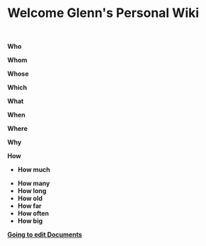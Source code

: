 # Welcome Glenn's Personal Wiki

<br>

**Who**

**Whom**

**Whose**

**Which**

**What**

**When**

**Where**

**Why**

**How**
  * **How much**
  + **How many**
  + **How long**
  + **How old**
  + **How far**
  + **How often**
  + **How big**

**[Going to edit Documents](https://github.com/Glenn-Li/Glenn-Li.github.io/tree/master/wiki/library/001-English_Study "Go to edit Documents")**


<!-- ![Welcome Glenn's Personal Wiki](assets/logo.png "Welcome Glenn's Personal Wiki！") -->

